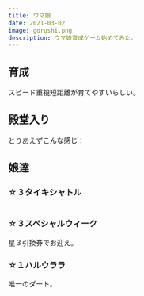```yaml
---
title: ウマ娘
date: 2021-03-02
image: gorushi.png
description: ウマ娘育成ゲーム始めてみた。
---
```


## 育成
スピード重視短距離が育てやすいらしい。

## 殿堂入り
とりあえずこんな感じ：
<Image filename="umamusume.png"/>

## 娘達
### ☆３タイキシャトル
<Image filename="taikishatoru.png"/>

### ☆３スペシャルウィーク
星３引換券でお迎え。

### ☆１ハルウララ
唯一のダート。

